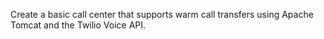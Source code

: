 Create a basic call center that supports warm call transfers using Apache Tomcat and the Twilio Voice API. 
